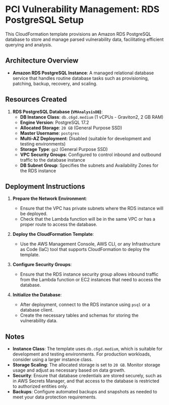 # PCI Vulnerability Management: RDS PostgreSQL Setup

This CloudFormation template provisions an Amazon RDS PostgreSQL database to store and manage parsed vulnerability data, facilitating efficient querying and analysis.

## Architecture Overview

- **Amazon RDS PostgreSQL Instance**: A managed relational database service that handles routine database tasks such as provisioning, patching, backup, recovery, and scaling.

## Resources Created

1. **RDS PostgreSQL Database (`VMAnalysisDB`)**:
   - **DB Instance Class**: `db.c6gd.medium` (1 vCPUs - Graviton2, 2 GB RAM)
   - **Engine Version**: PostgreSQL 17.2
   - **Allocated Storage**: `20 GB` (General Purpose SSD)
   - **Master Username**: `postgres`
   - **Multi-AZ Deployment**: Disabled (suitable for development and testing environments)
   - **Storage Type**: `gp2` (General Purpose SSD)
   - **VPC Security Groups**: Configured to control inbound and outbound traffic to the database instance
   - **DB Subnet Group**: Specifies the subnets and Availability Zones for the RDS instance

## Deployment Instructions

1. **Prepare the Network Environment**:
   - Ensure that the VPC has private subnets where the RDS instance will be deployed.
   - Check that the Lambda function will be in the same VPC or has a proper route to access the database.

2. **Deploy the CloudFormation Template**:
   - Use the AWS Management Console, AWS CLI, or any Infrastructure as Code (IaC) tool that supports CloudFormation to deploy the template.

3. **Configure Security Groups**:
   - Ensure that the RDS instance security group allows inbound traffic from the Lambda function or EC2 instances that need to access the database.

4. **Initialize the Database**:
   - After deployment, connect to the RDS instance using `psql` or a database client.
   - Create the necessary tables and schemas for storing the vulnerability data.

## Notes

- **Instance Class**: The template uses `db.c6gd.medium`, which is suitable for development and testing environments. For production workloads, consider using a larger instance class.
- **Storage Scaling**: The allocated storage is set to `20 GB`. Monitor storage usage and adjust as necessary based on data growth.
- **Security**: Ensure that database credentials are stored securely, such as in AWS Secrets Manager, and that access to the database is restricted to authorized entities only.
- **Backups**: Configure automated backups and snapshots as needed to meet your data protection requirements.